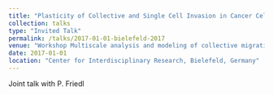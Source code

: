 ```yaml
---
title: "Plasticity of Collective and Single Cell Invasion in Cancer Cells"
collection: talks
type: "Invited Talk"
permalink: /talks/2017-01-01-bielefeld-2017
venue: "Workshop Multiscale analysis and modeling of collective migration in biological systems"
date: 2017-01-01
location: "Center for Interdisciplinary Research, Bielefeld, Germany"
---
```


Joint talk with P. Friedl
